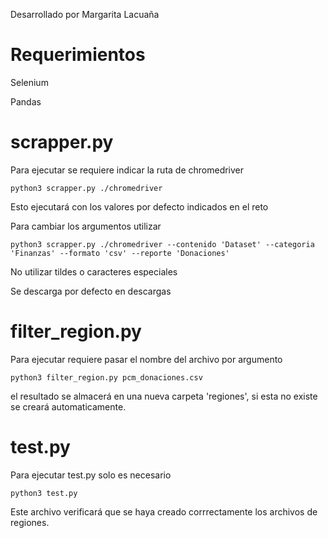 Desarrollado por Margarita Lacuaña

# Requerimientos 
Selenium

Pandas

# scrapper.py
Para ejecutar se requiere indicar la ruta de chromedriver
``` 
python3 scrapper.py ./chromedriver
```
Esto ejecutará con los valores por defecto indicados en el reto

Para cambiar los argumentos utilizar 
``` 
python3 scrapper.py ./chromedriver --contenido 'Dataset' --categoria 'Finanzas' --formato 'csv' --reporte 'Donaciones'
```
No utilizar tildes o caracteres especiales

Se descarga por defecto en descargas

# filter_region.py

Para ejecutar requiere pasar el nombre del archivo por argumento
``` 
python3 filter_region.py pcm_donaciones.csv
```
el resultado se almacerá en una nueva carpeta 'regiones', si esta no existe se creará automaticamente.

# test.py

Para ejecutar test.py solo es necesario
``` 
python3 test.py
```

Este archivo verificará que se haya creado corrrectamente los archivos de regiones. 